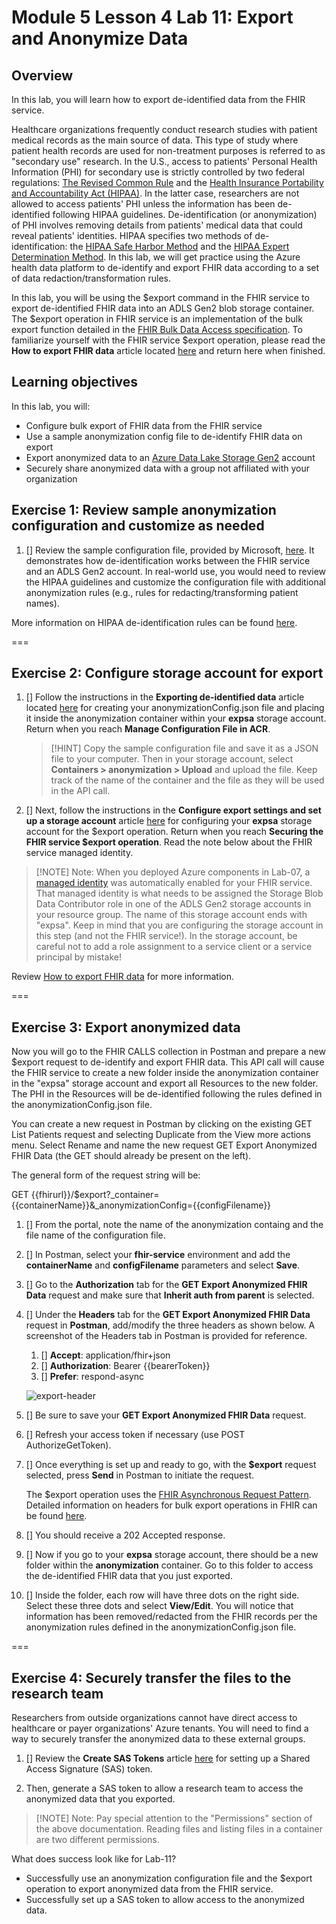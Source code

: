 # Module 5 Lesson 4 Lab 11: Export and Anonymize Data

## Overview

In this lab, you will learn how to export de-identified data from the FHIR service.

Healthcare organizations frequently conduct research studies with patient medical records as the main source of data. This type of study where patient health records are used for non-treatment purposes is referred to as "secondary use" research. In the U.S., access to patients' Personal Health Information (PHI) for secondary use is strictly controlled by two federal regulations: [The Revised Common Rule](https://www.hhs.gov/ohrp/regulations-and-policy/regulations/finalized-revisions-common-rule/index.html) and the [Health Insurance Portability and Accountability Act (HIPAA)](https://www.cdc.gov/phlp/publications/topic/hipaa.html#:~:text=The%20Health%20Insurance%20Portability%20and,the%20patient's%20consent%20or%20knowledge.). In the latter case, researchers are not allowed to access patients' PHI unless the information has been de-identified following HIPAA guidelines. De-identification (or anonymization) of PHI involves removing details from patients' medical data that could reveal patients' identities. HIPAA specifies two methods of de- identification: the [HIPAA Safe Harbor Method](https://www.hhs.gov/hipaa/for-professionals/privacy/special-topics/de-identification/index.html#safeharborguidance) and the [HIPAA Expert Determination Method](https://www.hhs.gov/hipaa/for-professionals/privacy/special-topics/de-identification/index.html#guidancedetermination). In this lab, we will get practice using the Azure health data platform to de-identify and export FHIR data according to a set of data redaction/transformation rules.

In this lab, you will be using the \$export command in the FHIR service to export de-identified FHIR data into an ADLS Gen2 blob storage container. The \$export operation in FHIR service is an implementation of the bulk export function detailed in the [FHIR Bulk Data Access specification](https://hl7.org/fhir/uv/bulkdata/export/index.html). To familiarize yourself with the FHIR service \$export operation, please read the **How to export FHIR data** article located [here](https://docs.microsoft.com/en-us/azure/healthcare-apis/fhir/export-data) and return here when finished.

## Learning objectives

In this lab, you will:

-   Configure bulk export of FHIR data from the FHIR service
-   Use a sample anonymization config file to de-identify FHIR data on export
-   Export anonymized data to an [Azure Data Lake Storage
    Gen2](https://docs.microsoft.com/azure/storage/blobs/data-lake-storage-introduction)
    account
-   Securely share anonymized data with a group not affiliated with your
    organization


## Exercise 1: Review sample anonymization configuration and customize as needed

1. [] Review the sample configuration file, provided by Microsoft, [here](https://docs.microsoft.com/en-us/azure/healthcare-apis/fhir/de-identified-export#configuration-file). It demonstrates how de-identification works between the FHIR service and an ADLS Gen2 account. In real-world use, you would need to review the HIPAA guidelines and customize the configuration file with additional anonymization rules (e.g., rules for redacting/transforming patient names).

More information on HIPAA de-identification rules can be found [here](https://www.hhs.gov/hipaa/for-professionals/privacy/special-topics/de-identification/index.html).

===

## Exercise 2: Configure storage account for export

1. [] Follow the instructions in the **Exporting de-identified data** article located [here](https://docs.microsoft.com/en-us/azure/healthcare-apis/fhir/de-identified-export) for creating your anonymizationConfig.json file and placing it inside the anonymization container within your **expsa** storage account. Return when you reach **Manage Configuration File in ACR**.

    > [!HINT] Copy the sample configuration file and save it as a JSON file to your computer. Then in your storage account, select **Containers > anonymization > Upload** and upload the file. Keep track of the name of the container and the file as they will be used in the API call.

2. [] Next, follow the instructions in the **Configure export settings and set up a storage account** article [here](https://docs.microsoft.com/en-us/azure/healthcare-apis/fhir/configure-export-data) for configuring your **expsa** storage account for the \$export operation. Return when you reach **Securing the FHIR service $export operation**. Read the note below about the FHIR service managed identity.

> [!NOTE] Note: When you deployed Azure components in Lab-07, a [managed identity](https://docs.microsoft.com/en-us/azure/active-directory/managed-identities-azure-resources/overview) was automatically enabled for your FHIR service. That managed identity is what needs to be assigned the Storage Blob Data Contributor role in one of the ADLS Gen2 storage accounts in your resource group. The name of this storage account ends with "expsa". Keep in mind that you are configuring the storage account in this step (and not the FHIR service!). In the storage account, be careful not to add a role assignment to a service client or a service principal by mistake!

Review [How to export FHIR data](https://docs.microsoft.com/en-us/azure/healthcare-apis/fhir/export-data) for more information.

===

## Exercise 3: Export anonymized data

Now you will go to the FHIR CALLS collection in Postman and prepare a new \$export request to de-identify and export FHIR data. This API call will cause the FHIR service to create a new folder inside the anonymization container in the "expsa" storage account and export all Resources to the new folder. The PHI in the Resources will be de-identified following the rules defined in the anonymizationConfig.json file.

You can create a new request in Postman by clicking on the existing GET List Patients request and selecting Duplicate from the View more actions menu. Select Rename and name the new request GET Export Anonymized FHIR Data (the GET should already be present on the left).

The general form of the request string will be:

GET {{fhirurl}}/\$export?_container={{containerName}}&_anonymizationConfig={{configFilename}}

1. [] From the portal, note the name of the anonymization containg and the file name of the configuration file.

1. [] In Postman, select your **fhir-service** environment and add the **containerName** and **configFilename** parameters and select **Save**.

1. [] Go to the **Authorization** tab for the **GET Export Anonymized FHIR Data** request and make sure that **Inherit auth from parent** is selected.

1. [] Under the **Headers** tab for the **GET Export Anonymized FHIR Data** request in **Postman**, add/modify the three headers as shown below. A screenshot of the Headers tab in Postman is provided for reference.
    1. [] **Accept**: application/fhir+json
    1. [] **Authorization**: Bearer {{bearerToken}}
    1. [] **Prefer**: respond-async

    ![export-header](./IMAGES/Lab11/L11P1.png)

1. [] Be sure to save your **GET Export Anonymized FHIR Data** request.

1. [] Refresh your access token if necessary (use POST AuthorizeGetToken).

1. [] Once everything is set up and ready to go, with the **\$export** request selected, press **Send** in Postman to initiate the request.

    The \$export operation uses the [FHIR Asynchronous Request Pattern](https://hl7.org/fhir/R4/async.html). Detailed information on headers for bulk export operations in FHIR can be found [here](https://hl7.org/Fhir/uv/bulkdata/export/index.html#headers).

1. [] You should receive a 202 Accepted response.

1. [] Now if you go to your **expsa** storage account, there should be a new folder within the **anonymization** container. Go to this folder to access the de-identified FHIR data that you just exported. 

1. [] Inside the folder, each row will have three dots on the right side. Select these three dots and select **View/Edit**. You will notice that information has been removed/redacted from the FHIR records per the anonymization rules defined in the anonymizationConfig.json file.

===

## Exercise 4: Securely transfer the files to the research team

Researchers from outside organizations cannot have direct access to healthcare or payer organizations' Azure tenants. You will need to find a way to securely transfer the anonymized data to these external groups.

1. [] Review the **Create SAS Tokens** article [here](https://docs.microsoft.com/en-us/azure/cognitive-services/translator/document-translation/create-sas-tokens?tabs=Containers) for setting up a Shared Access Signature (SAS) token. 

1. Then, generate a SAS token to allow a research team to access the anonymized data that you exported.

> [!NOTE] Note: Pay special attention to the "Permissions" section of the above documentation. Reading files and listing files in a container are two different permissions.

What does success look like for Lab-11?

-   Successfully use an anonymization configuration file and the \$export operation to export anonymized data from the FHIR service.
-   Successfully set up a SAS token to allow access to the anonymized data.

